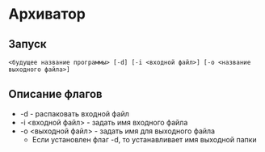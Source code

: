 # Архиватор #

## Запуск ##

    <будущее название программы> [-d] [-i <входной файл>] [-o <название выходного файла>]

## Описание флагов ##

- -d - распаковать входной файл
- -i <входной файл> - задать имя входного файла
- -o <выходной файл> - задать имя для выходного файла
    - Если установлен флаг -d, то устанавливает имя выходной папки